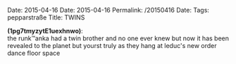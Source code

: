 Date: 2015-04-16
Date: 2015-04-16
Permalink: /20150416
Date: 
Tags: pepparstraße
Title: TWINS
  
**(1pg7tmyzytE1uexhnwo)**:  
the runk™anka had a twin brother and no one ever knew but now it has been revealed to the planet but yourst truly as they hang at leduc's new order dance floor space